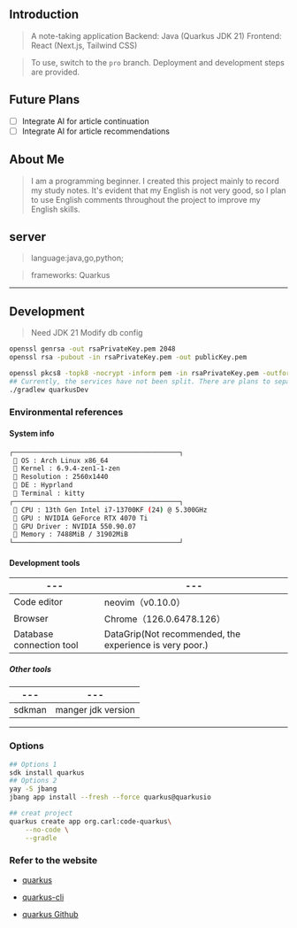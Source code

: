 ## Introduction

> A note-taking application
> Backend: Java (Quarkus JDK 21)
> Frontend: React (Next.js, Tailwind CSS)

> To use, switch to the `pro` branch. Deployment and development steps are provided.

## Future Plans

- [ ] Integrate AI for article continuation
- [ ] Integrate AI for article recommendations

## About Me

> I am a programming beginner. I created this project mainly to record my study notes. It's evident that my English is
> not very good, so I plan to use English comments throughout the project to improve my English skills.

## server

> language:java,go,python;

> frameworks: Quarkus

---

## Development

> Need JDK 21
> Modify db config

```sh
openssl genrsa -out rsaPrivateKey.pem 2048
openssl rsa -pubout -in rsaPrivateKey.pem -out publicKey.pem

openssl pkcs8 -topk8 -nocrypt -inform pem -in rsaPrivateKey.pem -outform pem -out privateKey.pem
## Currently, the services have not been split. There are plans to separate the authorization service in the future.
./gradlew quarkusDev
```

### Environmental references

#### System info

```sh
┌──────────────────────────────────────────┐
  OS : Arch Linux x86_64
  Kernel : 6.9.4-zen1-1-zen
  Resolution : 2560x1440
  DE : Hyprland
  Terminal : kitty
┌──────────────────────────────────────────┐
  CPU : 13th Gen Intel i7-13700KF (24) @ 5.300GHz
  GPU : NVIDIA GeForce RTX 4070 Ti
  GPU Driver : NVIDIA 550.90.07
 ﬙ Memory : 7488MiB / 31902MiB
└──────────────────────────────────────────┘
```

#### Development tools

| ---                      | ---                                                     |
|--------------------------|---------------------------------------------------------|
| Code editor              | neovim（v0.10.0）                                         |
| Browser                  | Chrome（126.0.6478.126）                                  |
| Database connection tool | DataGrip(Not recommended, the experience is very poor.) |

##### Other tools

| ---                      | ---                            |
|--------------------------|--------------------------------|
| sdkman                   | manger jdk version             |

---

### Options

```sh
## Options 1
sdk install quarkus
## Options 2
yay -S jbang
jbang app install --fresh --force quarkus@quarkusio

## creat project
quarkus create app org.carl:code-quarkus\
    --no-code \
    --gradle
```

### Refer to the website

- [quarkus](https://quarkus.io/)

* [quarkus-cli](https://cn.quarkus.io/guides/cli-tooling)

- [quarkus Github](https://github.com/quarkusio/quarkus)
